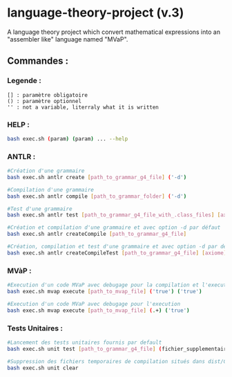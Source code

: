 # language-theory-project (v.3)
A language theory project which convert mathematical expressions into an "assembler like" language named "MVaP". 
  
## Commandes :

### Legende :


```
[] : paramètre obligatoire
() : paramètre optionnel
'' : not a variable, literraly what it is written
```
### HELP :

```bash
bash exec.sh (param) (param) ... --help
```

### ANTLR :

```bash
#Création d'une grammaire
bash exec.sh antlr create [path_to_grammar_g4_file] ('-d')

#Compilation d'une grammaire
bash exec.sh antlr compile [path_to_grammar_folder] ('-d')

#Test d'une grammaire
bash exec.sh antlr test [path_to_grammar_g4_file_with_.class_files] [axiome] ('-gui')

#Création et compilation d'une grammaire et avec option -d par défaut
bash exec.sh antlr createCompile [path_to_grammar_g4_file]

#Création, compilation et test d'une grammaire et avec option -d par défaut
bash exec.sh antlr createCompileTest [path_to_grammar_g4_file] [axiome] ('-gui')
```


### MVàP :

```bash
#Execution d'un code MVaP avec debugage pour la compilation et l'execution
bash exec.sh mvap execute [path_to_mvap_file] ('true') ('true')

#Execution d'un code MVaP avec debugage pour l'execution
bash exec.sh mvap execute [path_to_mvap_file] (.+) ('true')
```

### Tests Unitaires :

```bash
#Lancement des tests unitaires fournis par default
bash exec.sh unit test [path_to_grammar_g4_file] (fichier_supplementaire_1) (fichier_supplementaire_2) ... (fichier_supplementaire_n)

#Suppression des fichiers temporaires de compilation situés dans dist/Compil :
bash exec.sh unit clear
```
